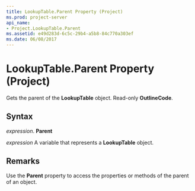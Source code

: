 ```yaml
---
title: LookupTable.Parent Property (Project)
ms.prod: project-server
api_name:
- Project.LookupTable.Parent
ms.assetid: e49d283d-6c5c-29b4-a5b8-84c770a303ef
ms.date: 06/08/2017
---
```



# LookupTable.Parent Property (Project)

Gets the parent of the  **LookupTable** object. Read-only **OutlineCode**.


## Syntax

 _expression_. **Parent**

 _expression_ A variable that represents a **LookupTable** object.


## Remarks

Use the  **Parent** property to access the properties or methods of the parent of an object.


